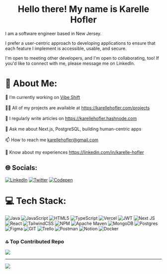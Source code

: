 <h1 align="center">Hello there! My name is Karelle Hofler</h1>

I am a software engineer based in New Jersey.

I prefer a user-centric approach to developing applications to ensure that each feature I implement is accessible, usable, and secure.

I'm open to meeting other developers, and I'm open to collaborating, too! If you'd like to connect with me, please message me on LinkedIn.

# 💫 About Me:
🔭 I’m currently working on <a href="https://vibeshiftapp.com">Vibe Shift</a> <!--and <a href="https://github.com/itskarelleh/visage-pro">Visage Pro AI</a> -->
<br><br>👨‍💻 All of my projects are available at https://karellehofler.com/projects<br><br>📝 I regularly write articles on https://karellehofler.hashnode.com<br><br>💬 Ask me about Next.js, PostgreSQL, building human-centric apps<br><br>📫 How to reach me karellehofler@gmail.com<br><br>📄 Know about my experiences https://linkedin.com/in/karelle-hofler


## 🌐 Socials:
[![LinkedIn](https://img.shields.io/badge/LinkedIn-%230077B5.svg?logo=linkedin&logoColor=white)](https://linkedin.com/in/karelle-hofler) [![Twitter](https://img.shields.io/badge/Twitter-%231DA1F2.svg?logo=Twitter&logoColor=white)](https://twitter.com/itskarelleh) [![Codepen](https://img.shields.io/badge/Codepen-000000?style=for-the-badge&logo=codepen&logoColor=white)](https://codepen.io/itskarelleh) 

# 💻 Tech Stack:
![Java](https://img.shields.io/badge/java-%23ED8B00.svg?style=flat&logo=java&logoColor=white) ![JavaScript](https://img.shields.io/badge/javascript-%23323330.svg?style=flat&logo=javascript&logoColor=%23F7DF1E) ![HTML5](https://img.shields.io/badge/html5-%23E34F26.svg?style=flat&logo=html5&logoColor=white) ![TypeScript](https://img.shields.io/badge/typescript-%23007ACC.svg?style=flat&logo=typescript&logoColor=white) ![Vercel](https://img.shields.io/badge/vercel-%23000000.svg?style=flat&logo=vercel&logoColor=white) ![JWT](https://img.shields.io/badge/JWT-black?style=flat&logo=JSON%20web%20tokens) ![Next JS](https://img.shields.io/badge/Next-black?style=flat&logo=next.js&logoColor=white) ![React](https://img.shields.io/badge/react-%2320232a.svg?style=flat&logo=react&logoColor=%2361DAFB) ![TailwindCSS](https://img.shields.io/badge/tailwindcss-%2338B2AC.svg?style=flat&logo=tailwind-css&logoColor=white) ![NPM](https://img.shields.io/badge/NPM-%23000000.svg?style=flat&logo=npm&logoColor=white) ![Apache Maven](https://img.shields.io/badge/Apache%20Maven-C71A36?style=flat&logo=Apache%20Maven&logoColor=white) ![MongoDB](https://img.shields.io/badge/MongoDB-%234ea94b.svg?style=flat&logo=mongodb&logoColor=white) ![Postgres](https://img.shields.io/badge/postgres-%23316192.svg?style=flat&logo=postgresql&logoColor=white) 	![Figma](https://img.shields.io/badge/figma-%23F24E1E.svg?style=flat&logo=figma&logoColor=white) ![GIT](https://img.shields.io/badge/Git-fc6d26?style=flat&logo=git&logoColor=white) ![Trello](https://img.shields.io/badge/Trello-%23026AA7.svg?style=flat&logo=Trello&logoColor=white) ![Postman](https://img.shields.io/badge/Postman-FF6C37?style=flat&logo=postman&logoColor=white) ![Notion](https://img.shields.io/badge/Notion-%23000000.svg?style=flat&logo=notion&logoColor=white) ![Docker](https://img.shields.io/badge/docker-%230db7ed.svg?style=flat&logo=docker&logoColor=white)

### 🔝 Top Contributed Repo
![](https://github-contributor-stats.vercel.app/api?username=karellehofler&limit=5&theme=dark&combine_all_yearly_contributions=true)

---
[![](https://visitcount.itsvg.in/api?id=karellehofler&icon=1&color=11)](https://visitcount.itsvg.in)
<!-- Proudly created with GPRM ( https://gprm.itsvg.in ) -->
